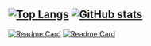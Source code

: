 [![Top Langs](https://github-readme-stats.vercel.app/api/top-langs/?username=anuraghazra&layout=compact)](https://github.com/anuraghazra/github-readme-stats)
[![GitHub stats](https://github-readme-stats.vercel.app/api?username=MizuiMiduki&show_icons=true)](https://github.com/anuraghazra/github-readme-stats)
---
[![Readme Card](https://github-readme-stats.vercel.app/api/pin/?username=MizuiMiduki&repo=niconico-PublicCemetery)](https://github.com/anuraghazra/github-readme-stats)
[![Readme Card](https://github-readme-stats.vercel.app/api/pin/?username=MizuiMiduki&repo=tyuusenn-app)](https://github.com/anuraghazra/github-readme-stats)
